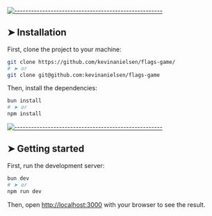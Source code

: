 <!-- ⚠️ This README has been generated from the file(s) "blueprint.md" ⚠️-->

[![-----------------------------------------------------](https://raw.githubusercontent.com/andreasbm/readme/master/assets/lines/colored.png)](#installation)

## ➤ Installation

First, clone the project to your machine:

```bash
git clone https://github.com/kevinanielsen/flags-game/
# ➤ or
git clone git@github.com:kevinanielsen/flags-game
```

Then, install the dependencies:

```bash
bun install
# ➤ or
npm install
```

[![-----------------------------------------------------](https://raw.githubusercontent.com/andreasbm/readme/master/assets/lines/colored.png)](#getting-started)

## ➤ Getting started

First, run the development server:

```bash
bun dev
# ➤ or
npm run dev
```

Then, open [http://localhost:3000](http://localhost:3000) with your browser to see the result.
